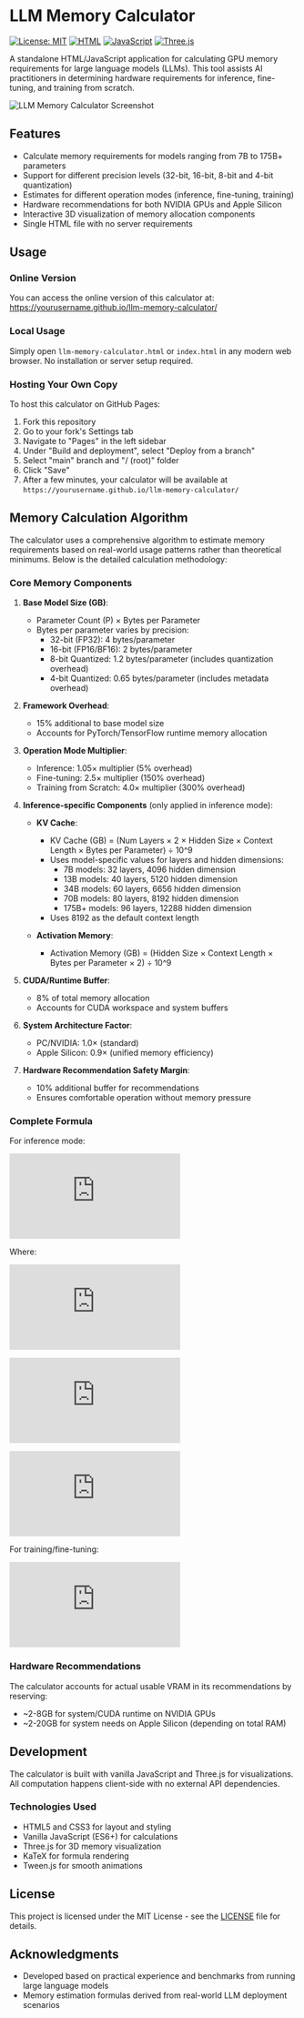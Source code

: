 # LLM Memory Calculator

[![License: MIT](https://img.shields.io/badge/License-MIT-yellow.svg)](https://opensource.org/licenses/MIT)
[![HTML](https://img.shields.io/badge/HTML-5-orange)](https://developer.mozilla.org/en-US/docs/Web/HTML)
[![JavaScript](https://img.shields.io/badge/JavaScript-ES6-blue)](https://developer.mozilla.org/en-US/docs/Web/JavaScript)
[![Three.js](https://img.shields.io/badge/Three.js-r128-green)](https://threejs.org/)

A standalone HTML/JavaScript application for calculating GPU memory requirements for large language models (LLMs). This tool assists AI practitioners in determining hardware requirements for inference, fine-tuning, and training from scratch.

![LLM Memory Calculator Screenshot](https://raw.githubusercontent.com/username/llm-memory-calculator/main/screenshot.png)

## Features

- Calculate memory requirements for models ranging from 7B to 175B+ parameters
- Support for different precision levels (32-bit, 16-bit, 8-bit and 4-bit quantization)
- Estimates for different operation modes (inference, fine-tuning, training)
- Hardware recommendations for both NVIDIA GPUs and Apple Silicon
- Interactive 3D visualization of memory allocation components
- Single HTML file with no server requirements

## Usage

### Online Version

You can access the online version of this calculator at: https://yourusername.github.io/llm-memory-calculator/

### Local Usage

Simply open `llm-memory-calculator.html` or `index.html` in any modern web browser. No installation or server setup required.

### Hosting Your Own Copy

To host this calculator on GitHub Pages:

1. Fork this repository
2. Go to your fork's Settings tab
3. Navigate to "Pages" in the left sidebar
4. Under "Build and deployment", select "Deploy from a branch"
5. Select "main" branch and "/ (root)" folder
6. Click "Save"
7. After a few minutes, your calculator will be available at `https://yourusername.github.io/llm-memory-calculator/`

## Memory Calculation Algorithm

The calculator uses a comprehensive algorithm to estimate memory requirements based on real-world usage patterns rather than theoretical minimums. Below is the detailed calculation methodology:

### Core Memory Components

1. **Base Model Size (GB)**:
   - Parameter Count (P) × Bytes per Parameter
   - Bytes per parameter varies by precision:
     - 32-bit (FP32): 4 bytes/parameter
     - 16-bit (FP16/BF16): 2 bytes/parameter
     - 8-bit Quantized: 1.2 bytes/parameter (includes quantization overhead)
     - 4-bit Quantized: 0.65 bytes/parameter (includes metadata overhead)

2. **Framework Overhead**:
   - 15% additional to base model size
   - Accounts for PyTorch/TensorFlow runtime memory allocation

3. **Operation Mode Multiplier**:
   - Inference: 1.05× multiplier (5% overhead)
   - Fine-tuning: 2.5× multiplier (150% overhead)
   - Training from Scratch: 4.0× multiplier (300% overhead)

4. **Inference-specific Components** (only applied in inference mode):
   - **KV Cache**:
     - KV Cache (GB) = (Num Layers × 2 × Hidden Size × Context Length × Bytes per Parameter) ÷ 10^9
     - Uses model-specific values for layers and hidden dimensions:
       - 7B models: 32 layers, 4096 hidden dimension
       - 13B models: 40 layers, 5120 hidden dimension
       - 34B models: 60 layers, 6656 hidden dimension
       - 70B models: 80 layers, 8192 hidden dimension
       - 175B+ models: 96 layers, 12288 hidden dimension
     - Uses 8192 as the default context length

   - **Activation Memory**:
     - Activation Memory (GB) = (Hidden Size × Context Length × Bytes per Parameter × 2) ÷ 10^9

5. **CUDA/Runtime Buffer**:
   - 8% of total memory allocation
   - Accounts for CUDA workspace and system buffers

6. **System Architecture Factor**:
   - PC/NVIDIA: 1.0× (standard)
   - Apple Silicon: 0.9× (unified memory efficiency)

7. **Hardware Recommendation Safety Margin**:
   - 10% additional buffer for recommendations
   - Ensures comfortable operation without memory pressure

### Complete Formula

For inference mode:

![equation](https://latex.codecogs.com/png.latex?%5Cdpi%7B120%7D%20%5Cbg_white%20%5Ctext%7BMemory%7D_%7B%5Ctext%7BGB%7D%7D%20%3D%20%5Cleft%5B%5Cleft%28%5Ctext%7BBase%20Model%20Size%7D%20%5Ctimes%201.15%20%5Ctimes%201.05%5Cright%29%20&plus;%20%5Ctext%7BKV%20Cache%7D%20&plus;%20%5Ctext%7BActivation%20Memory%7D%20&plus;%20%5Ctext%7BBuffer%7D%5Cright%5D%20%5Ctimes%20%5Ctext%7BSystem%20Factor%7D)

Where:

![equation](https://latex.codecogs.com/png.latex?%5Cdpi%7B120%7D%20%5Cbg_white%20%5Ctext%7BKV%20Cache%7D_%7B%5Ctext%7BGB%7D%7D%20%3D%20%5Cfrac%7B%5Ctext%7BNum%20Layers%7D%20%5Ctimes%202%20%5Ctimes%20%5Ctext%7BHidden%20Size%7D%20%5Ctimes%20%5Ctext%7BContext%20Length%7D%20%5Ctimes%20%5Ctext%7BBytes%20per%20Param%7D%7D%7B10%5E9%7D)

![equation](https://latex.codecogs.com/png.latex?%5Cdpi%7B120%7D%20%5Cbg_white%20%5Ctext%7BActivation%20Memory%7D_%7B%5Ctext%7BGB%7D%7D%20%3D%20%5Cfrac%7B%5Ctext%7BHidden%20Size%7D%20%5Ctimes%20%5Ctext%7BContext%20Length%7D%20%5Ctimes%20%5Ctext%7BBytes%20per%20Param%7D%20%5Ctimes%202%7D%7B10%5E9%7D)

![equation](https://latex.codecogs.com/png.latex?%5Cdpi%7B120%7D%20%5Cbg_white%20%5Ctext%7BBuffer%7D_%7B%5Ctext%7BGB%7D%7D%20%3D%20%5Ctext%7BTotal%20Memory%20Before%20Buffer%7D%20%5Ctimes%200.08)

For training/fine-tuning:

![equation](https://latex.codecogs.com/png.latex?%5Cdpi%7B120%7D%20%5Cbg_white%20%5Ctext%7BMemory%7D_%7B%5Ctext%7BGB%7D%7D%20%3D%20%5Cleft%5B%5Cleft%28%5Ctext%7BBase%20Model%20Size%7D%20%5Ctimes%201.15%20%5Ctimes%20%5Ctext%7BMode%20Factor%7D%5Cright%29%20&plus;%20%5Ctext%7BBuffer%7D%5Cright%5D%20%5Ctimes%20%5Ctext%7BSystem%20Factor%7D)

### Hardware Recommendations

The calculator accounts for actual usable VRAM in its recommendations by reserving:
- ~2-8GB for system/CUDA runtime on NVIDIA GPUs
- ~2-20GB for system needs on Apple Silicon (depending on total RAM)

## Development

The calculator is built with vanilla JavaScript and Three.js for visualizations. All computation happens client-side with no external API dependencies.

### Technologies Used

- HTML5 and CSS3 for layout and styling
- Vanilla JavaScript (ES6+) for calculations
- Three.js for 3D memory visualization
- KaTeX for formula rendering
- Tween.js for smooth animations

## License

This project is licensed under the MIT License - see the [LICENSE](LICENSE) file for details.

## Acknowledgments

- Developed based on practical experience and benchmarks from running large language models
- Memory estimation formulas derived from real-world LLM deployment scenarios